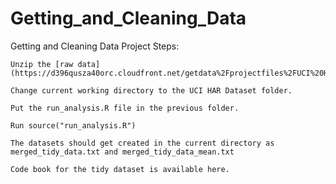 # Getting_and_Cleaning_Data


Getting and Cleaning Data Project
Steps:

    Unzip the [raw data] (https://d396qusza40orc.cloudfront.net/getdata%2Fprojectfiles%2FUCI%20HAR%20Dataset.zip)

    Change current working directory to the UCI HAR Dataset folder.

    Put the run_analysis.R file in the previous folder.

    Run source("run_analysis.R")

    The datasets should get created in the current directory as merged_tidy_data.txt and merged_tidy_data_mean.txt

    Code book for the tidy dataset is available here.
